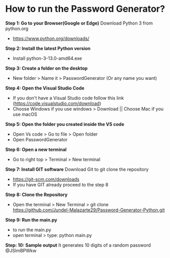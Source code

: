 # How to run the Password Generator?

**Step 1: Go to your Browser(Google or Edge)**
Download Python 3 from python.org
- https://www.python.org/downloads/

**Step 2: Install the latest Python version**
- Install python-3-13.0-amd64.exe 

**Step 3: Create a folder on the desktop**
- New folder > Name it > PasswordGenerator (Or any name you want)

**Step 4: Open the Visual Studio Code**
- If you don't have a Visual Studio code follow this link (https://code.visualstudio.com/download)
- Choose Windows if you use windows > Download || Choose Mac if you use macOS

**Step 5: Open the folder you created inside the VS code**
- Open Vs code > Go to file > Open folder
- Open PasswordGenerator

**Step 6: Open a new terminal**
- Go to right top > Terminal > New terminal

**Step 7: Install GIT software**
Download Git to git clone the repository
- https://git-scm.com/downloads
- If you have GIT already proceed to the step 8

**Step 8: Clone the Repository**
- Open the terminal > New Terminal > 
  git clone https://github.com/Jundel-Malazarte29/Password-Generator-Python.git

**Step 9: Run the main.py**
- to run the main.py
- open terminal > type: python main.py

**Step: 10: Sample output**
It generates 10 digits of a random password
@JSlmBPWkw
